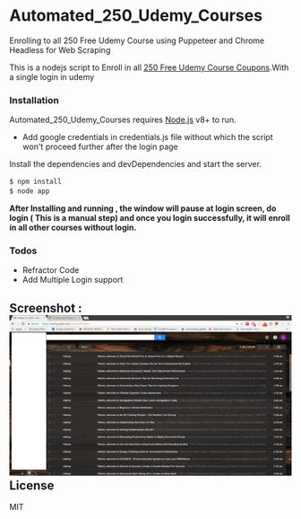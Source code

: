 # Automated_250_Udemy_Courses
Enrolling to all 250 Free Udemy Course using Puppeteer and Chrome Headless for Web Scraping

This is a nodejs script to Enroll in all [250 Free Udemy Course Coupons](https://www.reddit.com/r/learnprogramming/comments/75ovw4/250_free_udemy_course_coupons/).With a single login in udemy

### Installation

Automated_250_Udemy_Courses requires [Node.js](https://nodejs.org/) v8+ to run.

- Add google credentials in credentials.js file without which the script won't proceed further after the login page

Install the dependencies and devDependencies and start the server.

```sh
$ npm install 
$ node app
```
**After Installing and running , the window will pause at login screen, do login ( This is a manual step) and once you login successfully, it will enroll in all other courses without login.**


### Todos

 - Refractor Code
 - Add Multiple Login support

Screenshot :
![Alt text](/screenshot_enrolled.png?raw=true "Enrolled Courses")
License
----

MIT
